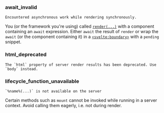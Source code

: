 <!-- This file is generated by scripts/process-messages/index.js. Do not edit! -->

### await_invalid

```
Encountered asynchronous work while rendering synchronously.
```

You (or the framework you're using) called [`render(...)`](svelte-server#render) with a component containing an `await` expression. Either `await` the result of `render` or wrap the `await` (or the component containing it) in a [`<svelte:boundary>`](svelte-boundary) with a `pending` snippet.

### html_deprecated

```
The `html` property of server render results has been deprecated. Use `body` instead.
```

### lifecycle_function_unavailable

```
`%name%(...)` is not available on the server
```

Certain methods such as `mount` cannot be invoked while running in a server context. Avoid calling them eagerly, i.e. not during render.
